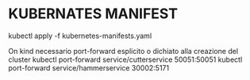 # KUBERNATES MANIFEST

kubectl apply -f kubernetes-manifests.yaml

On kind necessario port-forward esplicito o dichiato alla creazione del cluster
kubectl port-forward service/cutterservice 50051:50051
kubectl port-forward service/hammerservice 30002:5171

